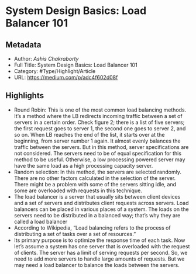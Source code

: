 # System Design Basics: Load Balancer 101

## Metadata

* Author: *Ashis Chakraborty*
* Full Title: System Design Basics: Load Balancer 101
* Category: #Type/Highlight/Article
* URL: https://medium.com/p/adc4f602d08f

## Highlights

* Round Robin: This is one of the most common load balancing methods. It’s a method where the LB redirects incoming traffic between a set of servers in a certain order. Check figure 2; there is a list of five servers; the first request goes to server 1, the second one goes to server 2, and so on. When LB reaches the end of the list, it starts over at the beginning, from server number 1 again. It almost evenly balances the traffic between the servers. But in this method, server specifications are not considered. The servers need to be of equal specification for this method to be useful. Otherwise, a low processing powered server may have the same load as a high processing capacity server.
* Random selection: In this method, the servers are selected randomly. There are no other factors calculated in the selection of the server. There might be a problem with some of the servers sitting idle, and some are overloaded with requests in this technique.
* The load balancer is a server that usually sits between client devices and a set of servers and distributes client requests across servers. Load balancers can be placed in various places of a system. The loads on the servers need to be distributed in a balanced way; that’s why they are called a load balancer
* According to Wikipedia, “Load balancing refers to the process of distributing a set of tasks over a set of resources.”
* Its primary purpose is to optimize the response time of each task. Now let’s assume a system has one server that is overloaded with the request of clients. The server has a limit of serving requests per second. So, we need to add more servers to handle large amounts of requests. But we may need a load balancer to balance the loads between the servers.
